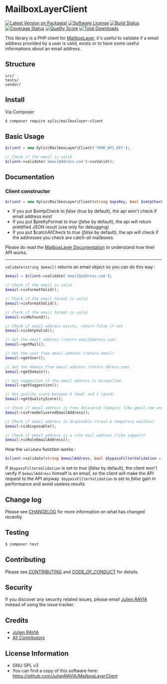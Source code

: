 # MailboxLayerClient

[![Latest Version on Packagist][ico-version]][link-packagist]
[![Software License][ico-license]](LICENSE.md)
[![Build Status][ico-travis]][link-travis]
[![Coverage Status][ico-scrutinizer]][link-scrutinizer]
[![Quality Score][ico-code-quality]][link-code-quality]
[![Total Downloads][ico-downloads]][link-downloads]

This library is a PHP client for [MailboxLayer](https://mailboxlayer.com), it's useful to validate if a email address provided by a user is valid, exists or to have some useful informations about an email address.

## Structure

```
src/
tests/
vendor/
```

## Install

Via Composer

``` bash
$ composer require xylis/mailboxlayer-client
```

## Basic Usage

```php
$client = new Xylis\MailboxLayer\Client('YOUR_API_KEY');

// Check if the email is valid
$client->validate('email@ddress.com')->isValid();
```

## Documentation

### Client constructor

```php
$client = new Xylis\MailboxLayer\Client(string $apiKey, bool $smtpCheck = true, bool $prettyFormat = false, bool $catchAllCheck = false)
```

- If you put $smtpCheck to *false* (*true* by default), the api won't check if email address exist
- If you put $prettyFormat to *true* (*false* by default), the api will return prettified JSON result (use only for debugging)
- If you put $catchAllCheck to *true* (*false* by default), the api will check if the addresses you check are catch-all mailboxes.

Please do read the [MailboxLayer Documentation](https://mailboxlayer.com/documentation) to understand how their API works.

___

```validate(string $email)``` returns an email object so you can do this way :
```php
$email = $client->validate('email@address.com');

// Check if the email is valid
$email->isFormatValid();

// Check if the email format is valid
$email->isFormatValid();

// Check if the email format is valid
$email->isMxFound();

// Check if email address exists, return false if not
$email->isSmtpValid();

// Get the email address (return email@ddress.com)
$email->getMail();

// Get the user from email address (return email)
$email->getUser();

// Get the domain from email address (return ddress.com)
$email->getDomain();

// Get suggestion if the email address is misspelled 
$email->getSuggestion();

// Get quality score between 0 (bad) and 1 (good)
$email->getQualityScore();

// Check if email address is free delivered (domains like gmail.com and yahoo.com)
$email->isFreeDeliveredEmailAddress();

// Check if email address is disposable (trash & temporary mailbox)
$email->isDisposable();

// Check if email address is a role mail address (like support)
$email->isRoleEmailAddress();
```

How the ```validate``` function works : 
```php
$client->validate(string $emailAddress, bool $bypassFilterValidation = false);
```

If `$bypassFilterValidation` is set to *true* (*false* by default), the client won't verify if `$emailAddress` himself is an email, so the client will make the API request to the API anyway.
`$bypassFilterValidation` is set to *false* gain in performance and avoid useless results

## Change log

Please see [CHANGELOG](CHANGELOG.md) for more information on what has changed recently.

## Testing

``` bash
$ composer test
```

## Contributing

Please see [CONTRIBUTING](CONTRIBUTING.md) and [CODE_OF_CONDUCT](CODE_OF_CONDUCT.md) for details.

## Security

If you discover any security related issues, please email [Julien RAVIA](mailto:julien.ravia@gmail.com) instead of using the issue tracker.

## Credits

- [Julien RAVIA][link-author]
- [All Contributors][link-contributors]

## License Information

* GNU GPL v3
* You can find a copy of this software here: https://github.com/JulienRAVIA/MailboxLayerClient

[ico-version]: https://img.shields.io/packagist/v/xylis/mailboxlayer-client.svg?style=flat-square
[ico-license]: https://img.shields.io/badge/license-GPL-brightgreen.svg?style=flat-square
[ico-travis]: https://img.shields.io/travis/:vendor/:package_name/master.svg?style=flat-square
[ico-scrutinizer]: https://img.shields.io/scrutinizer/coverage/g/:vendor/:package_name.svg?style=flat-square
[ico-code-quality]: https://img.shields.io/scrutinizer/g/:vendor/:package_name.svg?style=flat-square
[ico-downloads]: https://img.shields.io/packagist/dt/xylis/mailboxlayer-client.svg?style=flat-square

[link-packagist]: https://packagist.org/packages/xylis/mailboxlayer-client
[link-travis]: https://travis-ci.org/:vendor/:package_name
[link-scrutinizer]: https://scrutinizer-ci.com/g/:vendor/:package_name/code-structure
[link-code-quality]: https://scrutinizer-ci.com/g/:vendor/:package_name
[link-downloads]: https://packagist.org/packages/xylis/mailboxlayer-client
[link-author]: https://github.com/JulienRAVIA
[link-contributors]: ../../contributors
